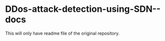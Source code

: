 # DDos-attack-detection-using-SDN--docs
This will only have readme file of the original repository. 
